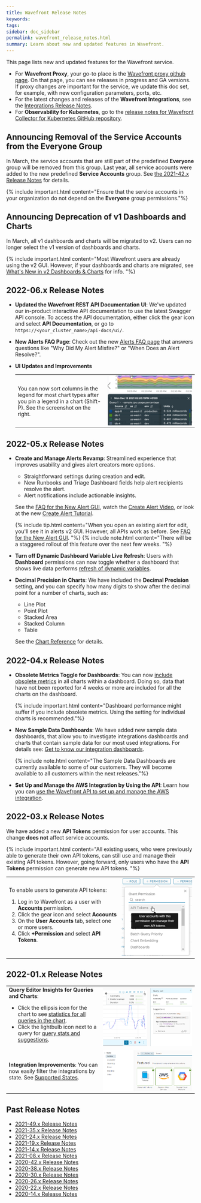 ```yaml
---
title: Wavefront Release Notes
keywords:
tags:
sidebar: doc_sidebar
permalink: wavefront_release_notes.html
summary: Learn about new and updated features in Wavefront.
---
```


This page lists new and updated features for the Wavefront service.

* For **Wavefront Proxy**, your go-to place is the [Wavefront proxy github page](https://GitHub.com/wavefrontHQ/java/releases). On that page, you can see releases in progress and GA versions. If proxy changes are important for the service, we update this doc set, for example, with new configuration parameters, ports, etc.
* For the latest changes and releases of the **Wavefront Integrations**, see the [Integrations Release Notes](integrations_new_changed.html).
* For  **Observability for Kubernetes**, go to the [release notes for Wavefront Collector for Kubernetes GitHub repository](https://github.com/wavefrontHQ/wavefront-collector-for-kubernetes/releases).

## Announcing Removal of the Service Accounts from the Everyone Group

In March, the service accounts that are still part of the predefined **Everyone** group will be removed from this group. Last year, all service accounts were added to the new predefined **Service Accounts** group. See [the 2021-42.x Release Notes](2021.49.x_release_notes.html#2021-42x-release-notes) for details.

{% include important.html content="Ensure that the service accounts in your organization do not depend on the **Everyone** group permissions."%}

## Announcing Deprecation of v1 Dashboards and Charts

In March, all v1 dashboards and charts will be migrated to v2. Users can no longer select the v1 version of dashboards and charts.

{% include important.html content="Most Wavefront users are already using the v2 GUI. However, if your dashboards and charts are migrated, see [What's New in v2 Dashboards & Charts](ui_v2_faq.html) for info. "%}

## 2022-06.x Release Notes

* **Updated the Wavefront REST API Documentation UI**: We've updated our in-product interactive API documentation to use the latest Swagger API console. To access the API documentation, either click the gear icon and select **API Documentation**, or go to `https://<your_cluster_name>/api-docs/ui/`.
* **New Alerts FAQ Page**: Check out the new [Alerts FAQ page](alerts_faq.html) that answers questions like "Why Did My Alert Misfire?" or "When Does an Alert Resolve?".
* **UI Updates and Improvements**

  <table>
  <tbody>
  <tr>
  <td width="50%">
  You can now sort columns in the legend for most chart types after you pin a legend in a chart (Shift-P). See the screenshot on the right.
  </td>
  <td width="50%"><img src="/images/sort_legend.png" alt="A pinned legend with up and down arrows for each column."></td>
  </tr>
  </tbody>
  </table>

## 2022-05.x Release Notes

* **Create and Manage Alerts Revamp**: Streamlined experience that improves usability and gives alert creators more options.
  - Straightforward settings during creation and edit.
  - New Runbooks and Triage Dashboard fields help alert recipients resolve the alert.
  - Alert notifications include actionable insights.

  See the [FAQ for the New Alert GUI](alerts_v2_faq.html), watch the [Create Alert Video](https://bcove.video/3o9bu6L), or look at the new [Create Alert Tutorial](alerts_manage.html#create-alert-tutorial).

  {% include tip.html content="When you open an existing alert for edit, you'll see it in alerts v2 GUI. However, all APIs work as before. See [FAQ for the New Alert GUI](alerts_v2_faq.html). "%}
  {% include note.html content="There will be a staggered rollout of this feature over the next few weeks. "%}

* **Turn off Dynamic Dashboard Variable Live Refresh**: Users with **Dashboard** permissions can now toggle whether a dashboard that shows live data performs [refresh of dynamic variables](ui_dashboards.html#turn-off-dynamic-dashboard-variable-live-refresh).

* **Decimal Precision in Charts**: We have included the **Decimal Precision** setting, and you can specify how many digits to show after the decimal point for a number of charts, such as:
    * Line Plot
    * Point Plot
    * Stacked Area
    * Stacked Column
    * Table

  See the [Chart Reference](ui_chart_reference.html) for details.

## 2022-04.x Release Notes

<!--* **Usage Portal**: As more teams use the Tanzu Observability by Wavefront service within an enterprise, the central team (Super Admins) needs a better mechanism to track their points per second (PPS) usage, manage consumption, and also put limits to manage costs.

   We have now made [monitoring](examine_usage.html) of the ingested PPS much easier. As a Wavefront Super Admin, you can track and monitor how ingested data is used, whether you will be billed for more data, and whether you will need to request more data. You can also create [ingestion policies](ingestion_policies.html) and monitor how different accounts contribute to the PPS usage.

   {% include note.html content="The new Usage Portal and Ingestion Policy functionality is currently available to some of our customers. It will become available to all customers within the next releases."%}

   ![Example of the Usage Summary dashboard.](images/usage_overview.png)-->

* **Obsolete Metrics Toggle for Dashboards**: You can now [include obsolete metrics](ui_examine_data.html#include-or-exclude-obsolete-metrics) in all charts within a dashboard. Doing so, data that have not been reported for 4 weeks or more are included for all the charts on the dashboard.

   {% include important.html content="Dashboard performance might suffer if you include obsolete metrics. Using the setting for individual charts is recommended."%}

* **New Sample Data Dashboards**: We have added new sample data dashboards, that allow you to investigate integrations dashboards and charts that contain sample data for our most used integrations. For details see: [Get to know our integration dashboards](https://docs.wavefront.com/integrations.html#get-to-know-the-integration-dashboards).

   {% include note.html content="The Sample Data Dashboards are currently available to some of our customers. They will become available to all customers within the next releases."%}

* **Set Up and Manage the AWS Integration by Using the API**: Learn how you can [use the Wavefront API to set up and manage the AWS integration](integrations_aws_overview_API.html).

## 2022-03.x Release Notes

We have added a new **API Tokens** permission for user accounts. This change **does not** affect service accounts.

{% include important.html content="All existing users, who were previously able to generate their own API tokens, can still use and manage their existing API tokens. However, going forward, only users who have the **API Tokens** permission can generate new API tokens. "%}

<table style="width: 100%;">
<tbody>
<tr>
<td width="60%">
To enable users to generate API tokens:
<ol><li>Log in to Wavefront as a user with <strong>Accounts</strong> permission.</li>
<li>Click the gear icon and select <strong>Accounts</strong></li>
<li>On the <strong>User Accounts</strong> tab, select one or more users.</li>
<li>Click <strong>+Permission</strong> and select <strong>API Tokens</strong>.</li></ol>
</td><td width="40%">
<img src="/images/API_Tokens_permission_add.png" alt="API Tokens permission.">
</td>
</tr>
</tbody>
</table>

## 2022-01.x Release Notes

<table style="width: 100%;">
<tbody>
<tr>
<td width="50%">
<strong>Query Editor Insights for Queries and Charts</strong>:
<ul><li>Click the ellipsis icon for the chart to see <a href="query_language_performance.html#use-statistics-and-suggestions">statistics for all queries in the chart</a>.</li>
<li>Click the lightbulb icon next to a query for <a href="query_language_performance.html#query-stats-and-suggestions">query stats and suggestions</a>.</li></ul>
</td>
<td width="50%"><img src="/images/stats_all.png" alt="Chart stats and query stats."></td>
</tr>
<tr>
<td width="50%">
<strong>Integration Improvements</strong>: You can now easily filter the integrations by state. See <a href="integrations.html#supported-states">Supported States</a>.
</td>
<td width="50%"><img src="/images/integration_state_relnotes.png" alt="List of integrations filtered by active state."></td>
</tr>
<!---
<tr>
<td width="50%">
<strong>Application Map Performance Improvements</strong>: The team has improved the App Map performance significantly. <br><br>As part of that effort, the App Map no longer shows the node count by default. Check <strong>Show Node Counts</strong> in the App Map settings to change the default.
</td>
<td width="50%"><img src="/images/show_node_counts.png" alt="App Map settings screenshot, show node count not checked."></td>
</tr>
--->
</tbody>
</table>







## Past Release Notes

- [2021-49.x Release Notes](2021.49.x_release_notes.html)
- [2021-35.x Release Notes](2021.35.x_release_notes.html)
- [2021-24.x Release Notes](2021.24.x_release_notes.html)
- [2021-19.x Release Notes](2021.19.x_release_notes.html)
- [2021-14.x Release Notes](2021.14.x_release_notes.html)
- [2021-08.x Release Notes](2021.08.x_release_notes.html)
- [2020-42.x Release Notes](2020.42.x_release_notes.html)
- [2020-38.x Release Notes](2020.38.x_release_notes.html)
- [2020-30.x Release Notes](2020.30.x_release_notes.html)
- [2020-26.x Release Notes](2020.26.x_release_notes.html)
- [2020-22.x Release Notes](2020.22.x_release_notes.html)
- [2020-14.x Release Notes](2020.14.x_release_notes.html)
